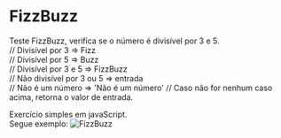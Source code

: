 # FizzBuzz
Teste FizzBuzz, verifica se o número é divisível por 3 e 5.<br>
    // Divisível por 3 => Fizz <br>
    // Divisível por 5 => Buzz <br>
    // Divisível por 3 e 5 => FizzBuzz <br>
    // Não divisível por 3 ou 5 => entrada <br>
    // Não é um número => 'Não é um número'
    // Caso não for nenhum caso acima, retorna o valor de entrada.

Exercício simples em javaScript.<br>
Segue exemplo:
![FizzBuzz](https://user-images.githubusercontent.com/91896967/139882096-6b0a5f09-e2be-4250-9904-1187ef2339c9.PNG)
